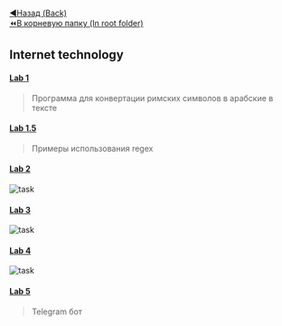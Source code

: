 [:arrow_backward:Назад (Back)](https://github.com/Bloodies/HSE-University-projects/tree/Bloodies/Course-4)  
[:rewind:В корневую папку (In root folder)](https://github.com/Bloodies/HSE-University-projects)  

## Internet technology

#### [Lab 1](https://github.com/Bloodies/HSE-University-projects/tree/Bloodies/Course-4/Internet-technology/Lab-1)
> Программа для конвертации римских символов в арабские в тексте
#### [Lab 1.5](https://github.com/Bloodies/HSE-University-projects/tree/Bloodies/Course-4/Internet-technology/Lab-1.5)
> Примеры использования regex
#### [Lab 2](https://github.com/Bloodies/HSE-University-projects/tree/Bloodies/Course-4/Internet-technology/Lab-2)
![task](https://user-images.githubusercontent.com/45668574/176228143-4adbf6f4-8add-44d3-9748-7330d944527d.jpg)
#### [Lab 3](https://github.com/Bloodies/HSE-University-projects/tree/Bloodies/Course-4/Internet-technology/Lab-3)
![task](https://user-images.githubusercontent.com/45668574/176228102-c4b21f70-c8cc-4a2c-8f9e-15e035dcf59b.jpg)
#### [Lab 4](https://github.com/Bloodies/HSE-University-projects/tree/Bloodies/Course-4/Internet-technology/Lab-4)
![task](https://user-images.githubusercontent.com/45668574/176227968-81deacb7-cb88-483d-b90b-ca50537a89ca.jpg)
#### [Lab 5](https://github.com/Bloodies/HSE-University-projects/tree/Bloodies/Course-4/Internet-technology/Lab-5)
> Telegram бот
